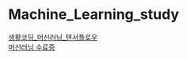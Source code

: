 # Machine_Learning_study
[생활코딩_머신러닝_텐서플로우](https://opentutorials.org/module/4966)<br>
[머신러닝 수료증](https://cert.yah.ac/?d=2020.8.28&n=%EA%B0%95%EC%86%8C%EB%A6%AC&t=2&a=%EB%A8%B8%EC%8B%A0%EB%9F%AC%EB%8B%9D%EC%95%BC%ED%95%99)
